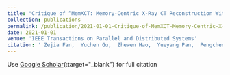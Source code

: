 ```yaml
---
title: "Critique of “MemXCT: Memory-Centric X-Ray CT Reconstruction With Massive Parallelization” by SCC Team From Peking University"
collection: publications
permalink: /publication/2021-01-01-Critique-of-MemXCT-Memory-Centric-X-Ray-CT-Reconstruction-With-Massive-Parallelization-by-SCC-Team-From-Peking-University
date: 2021-01-01
venue: 'IEEE Transactions on Parallel and Distributed Systems'
citation: ' Zejia Fan,  Yuchen Gu,  Zhewen Hao,  Yueyang Pan,  Pengcheng Xu,  Yuxuan Yan,  Fangyuan Yang,  Zhenxin Fu,  Yun Liang, &quot;Critique of “MemXCT: Memory-Centric X-Ray CT Reconstruction With Massive Parallelization” by SCC Team From Peking University.&quot; IEEE Transactions on Parallel and Distributed Systems, 2021.'
---
```

Use [Google Scholar](https://scholar.google.com/scholar?q=Critique+of+“MemXCT:+Memory+Centric+X+Ray+CT+Reconstruction+With+Massive+Parallelization”+by+SCC+Team+From+Peking+University){:target="_blank"} for full citation